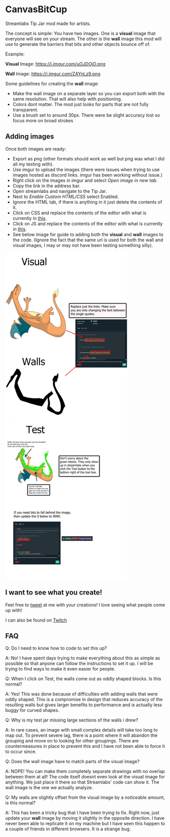 # CanvasBitCup
Streamlabs Tip Jar mod made for artists. 


The concept is simple: You have two images. One is a **visual** image that everyone will see on your stream. The other is the **wall** image this mod will use to generate the barriers that bits and other objects bounce off of.

Example:

**Visual** Image: https://i.imgur.com/uOJDOjO.png

**Wall** Image: https://i.imgur.com/ZAYnLz9.png

Some guidelines for creating the **wall** image:
- Make the wall image on a separate layer so you can export both with the same resolution. That will also help with positioning.
- Colors dont matter. The mod just looks for parts that are not fully transparent. 
- Use a brush set to around 30px. There were be slight accuracy lost so focus more on broad strokes



## Adding images


Once both images are ready:
- Export as png (other formats should work as well but png was what I did all my testing with).
- Use imgur to upload the images (there were issues when trying to use images hosted as discord links. imgur has been working without issue.)
- Right click on the images in imgur and select *Open image in new tab*.
- Copy the link in the address bar.
- Open streamlabs and navigate to the Tip Jar. 
- Next to *Enable Custom HTML/CSS* select Enabled.
- Ignore the HTML tab, if there is anything in it just delete the contents of it.
- Click on CSS and replace the contents of the editor with what is currently in [this](./src/CSS.css).
- Click on JS and replace the contents of the editor with what is currently in [this](./src/JavaScript.js).
- See below image for guide to adding both the **visual** and **wall** images to the code. (Ignore the fact that the same url is used for both the wall and visual images, I may or may not have been testing something silly).



![visual setup guide](visual_setup_guide.png)

## I want to see what you create!
Feel free to [tweet](https://twitter.com/_Script_Daddy_) at me with your creations! I love seeing what people come up with!

I can also be found on [Twitch](https://www.twitch.tv/script_daddy)

## FAQ


Q: Do I need to know how to code to set this up?

A: No! I have spent days trying to make everything about this as simple as possible so that anyone can follow the instructions to set it up. I will be trying to find ways to make it even easier for people.

Q: When I click on Test, the walls come out as oddly shaped blocks. Is this normal? 

A: Yes! This was done because of difficulties with adding walls that were oddly shaped. This is a compromise in design that reduces accuracy of the resulting walls but gives larger benefits to performance and is actually less buggy for curved shapes.


Q: Why is my test jar missing large sections of the walls i drew? 

A: In rare cases, an image with small complex details will take too long to map out. To prevent severe lag, there is a point where it will abandon the grouping and move on to looking for other groupings. There are countermeasures in place to prevent this and I have not been able to force it to occur since. 


Q: Does the wall image have to match parts of the visual image?

A: NOPE! You can make them completely separate drawings with no overlap between them at all! The code itself doesnt even look at the visual image for anything. We just place it there so that Streamlabs' code can show it. The wall image is the one we actually analyze.


Q: My walls are slightly offset from the visual image by a noticeable amount, is this normal?

A: This has been a tricky bug that I have been trying to fix. Right now, just update your **wall** image by moving it slightly in the opposite direction. I have never been able to replicate it on my machine but I have seen this happen to a couple of friends in different browsers. It is a strange bug.




























